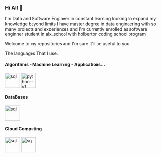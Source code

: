 ### Hi All 👋




I'm Data and Software Engineer in constant learning looking to expand my knowledge beyond limits I have master degree in data engineering with so many projects and experiences and  I'm currently enrolled as software enginner student in alx_school with holberton coding school program

Welcome to my repositories and I'm sure it'll be useful to you

The languages That I use.

#### Algorithms - Machine Learning - Applications...

<img width="48" height="48" src="https://upload.wikimedia.org/wikipedia/commons/1/18/C_Programming_Language.svg" alt="sql"/> <img width="48" height="48" src="https://img.icons8.com/color/48/python--v1.png" alt="python--v1"/> 

#### DataBases

<img width="48" height="48" src="https://cdn.iconscout.com/icon/premium/png-512-thumb/sql-server-5410224-4543401.png?f=webp&w=256" alt="sql"/>

#### Cloud Computing

<img width="48" height="48" src="https://www.svgrepo.com/show/353467/azure-icon.svg" alt="sql"/> <img width="48" height="48" src="https://www.vectorlogo.zone/logos/ibm_cloud/ibm_cloud-icon.svg" alt="sql"/>


